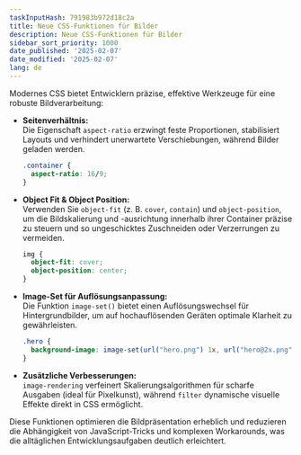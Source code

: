 ```yaml
---
taskInputHash: 791983b972d18c2a
title: Neue CSS-Funktionen für Bilder
description: Neue CSS-Funktionen für Bilder
sidebar_sort_priority: 1000
date_published: '2025-02-07'
date_modified: '2025-02-07'
lang: de
---
```

Modernes CSS bietet Entwicklern präzise, effektive Werkzeuge für eine robuste Bildverarbeitung:

- **Seitenverhältnis:**  
  Die Eigenschaft `aspect-ratio` erzwingt feste Proportionen, stabilisiert Layouts und verhindert unerwartete Verschiebungen, während Bilder geladen werden.  
  ```css  
  .container {  
    aspect-ratio: 16/9;  
  }  
  ```

- **Object Fit & Object Position:**  
  Verwenden Sie `object-fit` (z. B. `cover`, `contain`) und `object-position`, um die Bildskalierung und -ausrichtung innerhalb ihrer Container präzise zu steuern und so ungeschicktes Zuschneiden oder Verzerrungen zu vermeiden.  
  ```css  
  img {  
    object-fit: cover;  
    object-position: center;  
  }  
  ```

- **Image-Set für Auflösungsanpassung:**  
  Die Funktion `image-set()` bietet einen Auflösungswechsel für Hintergrundbilder, um auf hochauflösenden Geräten optimale Klarheit zu gewährleisten.  
  ```css  
  .hero {  
    background-image: image-set(url("hero.png") 1x, url("hero@2x.png") 2x);  
  }  
  ```

- **Zusätzliche Verbesserungen:**  
  `image-rendering` verfeinert Skalierungsalgorithmen für scharfe Ausgaben (ideal für Pixelkunst), während `filter` dynamische visuelle Effekte direkt in CSS ermöglicht.

Diese Funktionen optimieren die Bildpräsentation erheblich und reduzieren die Abhängigkeit von JavaScript-Tricks und komplexen Workarounds, was die alltäglichen Entwicklungsaufgaben deutlich erleichtert.
